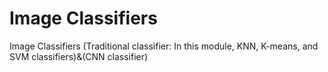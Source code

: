 # Image Classifiers
 Image Classifiers (Traditional classifier: In this module, KNN, K-means, and SVM classifiers)&(CNN classifier)
 
